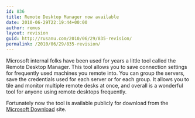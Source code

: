 ```yaml
---
id: 836
title: Remote Desktop Manager now available
date: 2010-06-29T22:19:44+00:00
author: remus
layout: revision
guid: http://rusanu.com/2010/06/29/835-revision/
permalink: /2010/06/29/835-revision/
---
```

Microsoft internal folks have been used for years a little tool called the Remote Desktop Manager. This tool allows you to save connection settings for frequently used machines you remote into. You can group the servers, save the credentials used for each server or for each group. It allows you to tile and monitor multiple remote desks at once, and overall is a wonderful tool for anyone using remote desktops frequently.

Fortunately now the tool is available publicly for download from the <a href="http://www.microsoft.com/downloads/details.aspx?FamilyID=4603c621-6de7-4ccb-9f51-d53dc7e48047&#038;displaylang=en" target="_blank">Microsoft Download</a> site.
